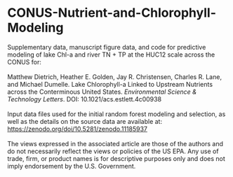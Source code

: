 # CONUS-Nutrient-and-Chlorophyll-Modeling
Supplementary data, manuscript figure data, and code for predictive modeling of lake Chl-a and river TN + TP at the HUC12 scale across the CONUS for:<br />
<br />Matthew Dietrich, Heather E. Golden, Jay R. Christensen, Charles R. Lane, and Michael Dumelle.
Lake Chlorophyll-a Linked to Upstream Nutrients across the Conterminous United States. _Environmental Science & Technology Letters_. DOI: 10.1021/acs.estlett.4c00938<br />
<br />Input data files used for the initial random forest modeling and selection, as well as the details on the source data are available at: https://zenodo.org/doi/10.5281/zenodo.11185937<br />
<br />The views expressed in the associated article are those of the authors and do not necessarily reflect the views or policies of the US EPA. Any use of trade, firm, or product names is for descriptive purposes only and does not imply endorsement by the U.S. Government.
